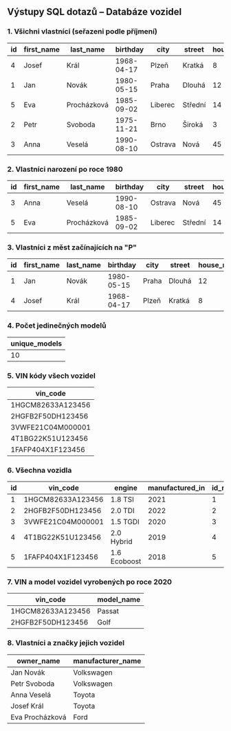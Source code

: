 ##  Výstupy SQL dotazů – Databáze vozidel

###  1. Všichni vlastníci (seřazeni podle příjmení)

| id | first_name | last_name     | birthday   | city     | street  | house_number | zip_code |
|----|------------|---------------|------------|----------|---------|---------------|----------|
| 4  | Josef      | Král          | 1968-04-17 | Plzeň    | Kratká | 8             | 30100    |
| 1  | Jan        | Novák         | 1980-05-15 | Praha    | Dlouhá | 12            | 11000    |
| 5  | Eva        | Procházková   | 1985-09-02 | Liberec  | Střední| 14            | 46001    |
| 2  | Petr       | Svoboda       | 1975-11-21 | Brno     | Široká | 3             | 60200    |
| 3  | Anna       | Veselá        | 1990-08-10 | Ostrava  | Nová   | 45            | 70030    |

###  2. Vlastníci narození po roce 1980

| id | first_name | last_name   | birthday   | city     | street  | house_number | zip_code |
|----|------------|-------------|------------|----------|---------|---------------|----------|
| 3  | Anna       | Veselá      | 1990-08-10 | Ostrava  | Nová   | 45            | 70030    |
| 5  | Eva        | Procházková | 1985-09-02 | Liberec  | Střední| 14            | 46001    |

###  3. Vlastníci z měst začínajících na "P"

| id | first_name | last_name | birthday   | city  | street | house_number | zip_code |
|----|------------|-----------|------------|-------|--------|---------------|----------|
| 1  | Jan        | Novák     | 1980-05-15 | Praha | Dlouhá | 12            | 11000    |
| 4  | Josef      | Král      | 1968-04-17 | Plzeň | Kratká | 8             | 30100    |

###  4. Počet jedinečných modelů

| unique_models |
|---------------|
| 10            |

###  5. VIN kódy všech vozidel

| vin_code            |
|---------------------|
| 1HGCM82633A123456   |
| 2HGFB2F50DH123456   |
| 3VWFE21C04M000001   |
| 4T1BG22K51U123456   |
| 1FAFP404X1F123456   |

###  6. Všechna vozidla

| id | vin_code            | engine        | manufactured_in | id_model | id_owner |
|----|---------------------|---------------|------------------|----------|----------|
| 1  | 1HGCM82633A123456   | 1.8 TSI       | 2021             | 1        | 1        |
| 2  | 2HGFB2F50DH123456   | 2.0 TDI       | 2022             | 2        | 2        |
| 3  | 3VWFE21C04M000001   | 1.5 TGDI      | 2020             | 3        | 3        |
| 4  | 4T1BG22K51U123456   | 2.0 Hybrid    | 2019             | 4        | 4        |
| 5  | 1FAFP404X1F123456   | 1.6 Ecoboost  | 2018             | 5        | 5        |

###  7. VIN a model vozidel vyrobených po roce 2020

| vin_code            | model_name |
|---------------------|------------|
| 1HGCM82633A123456   | Passat     |
| 2HGFB2F50DH123456   | Golf       |

###  8. Vlastníci a značky jejich vozidel

| owner_name         | manufacturer_name |
|--------------------|-------------------|
| Jan Novák          | Volkswagen        |
| Petr Svoboda       | Volkswagen        |
| Anna Veselá        | Toyota            |
| Josef Král         | Toyota            |
| Eva Procházková    | Ford              |
